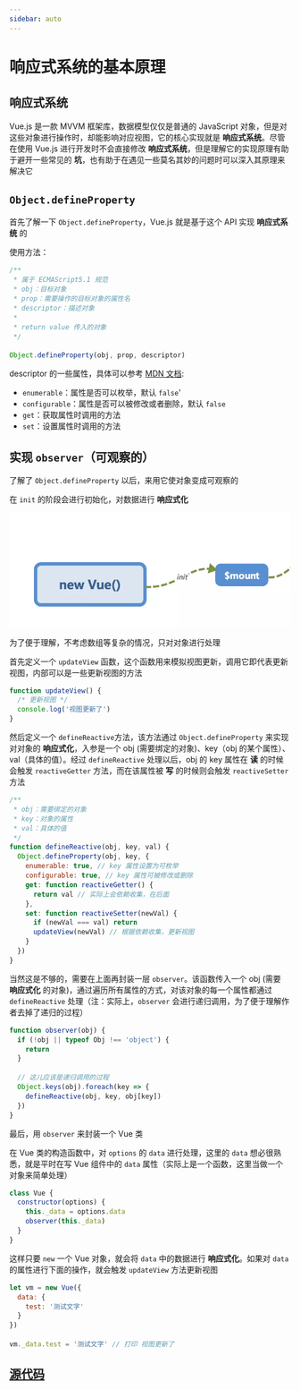 ```yaml
---
sidebar: auto
---
```


# 响应式系统的基本原理

## 响应式系统

Vue.js 是一款 MVVM 框架库，数据模型仅仅是普通的 JavaScript 对象，但是对这些对象进行操作时，却能影响对应视图，它的核心实现就是 **响应式系统**。尽管在使用 Vue.js 进行开发时不会直接修改 **响应式系统**，但是理解它的实现原理有助于避开一些常见的 **坑**，也有助于在遇见一些莫名其妙的问题时可以深入其原理来解决它

## `Object.defineProperty`

首先了解一下 `Object.defineProperty`，Vue.js 就是基于这个 API 实现 **响应式系统** 的

使用方法：

```javascript
/**
 * 属于 ECMAScript5.1 规范
 * obj：目标对象
 * prop：需要操作的目标对象的属性名
 * descriptor：描述对象
 *
 * return value 传入的对象
 */

Object.defineProperty(obj, prop, descriptor)
```

descriptor 的一些属性，具体可以参考 [MDN 文档](https://developer.mozilla.org/en-US/docs/Web/JavaScript/Reference/Global_Objects/Object/defineProperty):

- `enumerable`：属性是否可以枚举，默认 `false`'
- `configurable`：属性是否可以被修改或者删除，默认 `false`
- `get`：获取属性时调用的方法
- `set`：设置属性时调用的方法

## 实现 `observer`（可观察的）

了解了 `Object.defineProperty` 以后，来用它使对象变成可观察的

在 `init` 的阶段会进行初始化，对数据进行 **响应式化**

![初始化](./image/001002.png)

为了便于理解，不考虑数组等复杂的情况，只对对象进行处理

首先定义一个 `updateView` 函数，这个函数用来模拟视图更新，调用它即代表更新视图，内部可以是一些更新视图的方法

```javascript
function updateView() {
  /* 更新视图 */
  console.log('视图更新了')
}
```

然后定义一个 `defineReactive`方法，该方法通过 `Object.defineProperty` 来实现对对象的 **响应式化**，入参是一个 obj (需要绑定的对象)、key（obj 的某个属性）、val（具体的值）。经过 `defineReactive` 处理以后，obj 的 key 属性在 **读** 的时候会触发 `reactiveGetter` 方法，而在该属性被 **写** 的时候则会触发 `reactiveSetter` 方法

```javascript
/**
 * obj：需要绑定的对象
 * key：对象的属性
 * val：具体的值
 */
function defineReactive(obj, key, val) {
  Object.defineProperty(obj, key, {
    enumerable: true, // key 属性设置为可枚举
    configurable: true, // key 属性可被修改或删除
    get: function reactiveGetter() {
      return val // 实际上会依赖收集，在后面
    },
    set: function reactiveSetter(newVal) {
      if (newVal === val) return
      updateView(newVal) // 根据依赖收集，更新视图
    }
  })
}
```

当然这是不够的，需要在上面再封装一层 `observer`。该函数传入一个 obj (需要 **响应式化** 的对象)，通过遍历所有属性的方式，对该对象的每一个属性都通过 `defineReactive` 处理（注：实际上，`observer` 会进行递归调用，为了便于理解作者去掉了递归的过程）

```javascript
function observer(obj) {
  if (!obj || typeof Obj !== 'object') {
    return
  }

  // 这儿应该是递归调用的过程
  Object.keys(obj).foreach(key => {
    defineReactive(obj, key, obj[key])
  })
}
```

最后，用 `observer` 来封装一个 Vue 类

在 Vue 类的构造函数中，对 `options` 的 `data` 进行处理，这里的 `data` 想必很熟悉，就是平时在写 Vue 组件中的 `data` 属性（实际上是一个函数，这里当做一个对象来简单处理）

```javascript
class Vue {
  constructor(options) {
    this._data = options.data
    observer(this._data)
  }
}
```

这样只要 `new` 一个 Vue 对象，就会将 `data` 中的数据进行 **响应式化**。如果对 `data` 的属性进行下面的操作，就会触发 `updateView` 方法更新视图

```javascript
let vm = new Vue({
  data: {
    test: '测试文字'
  }
})

vm._data.test = '测试文字' // 打印 视图更新了
```

## [源代码](https://jsfiddle.net/zuoyi615/Lokx1h2b/)
